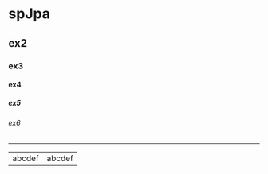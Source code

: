 # spJpa
## ex2
### ex3
#### ex4
##### ex5
###### ex6 <!--abcdef-->
<hr>
<table align=center>
<tr>
  <td>abcdef</td>
  <td>abcdef</td>
</tr>
</table>
